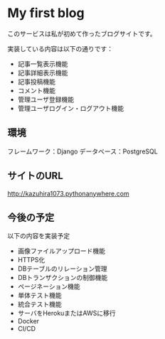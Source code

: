 # My first blog
このサービスは私が初めて作ったブログサイトです。

実装している内容は以下の通りです：

- 記事一覧表示機能
- 記事詳細表示機能
- 記事投稿機能
- コメント機能
- 管理ユーザ登録機能
- 管理ユーザログイン・ログアウト機能

## 環境
フレームワーク：Django
データベース：PostgreSQL

## サイトのURL
http://kazuhira1073.pythonanywhere.com

## 今後の予定
以下の内容を実装予定
- 画像ファイルアップロード機能
- HTTPS化
- DBテーブルのリレーション管理
- DBトランザクションの制御機能
- ページネーション機能
- 単体テスト機能
- 統合テスト機能
- サーバをHerokuまたはAWSに移行
- Docker
- CI/CD
